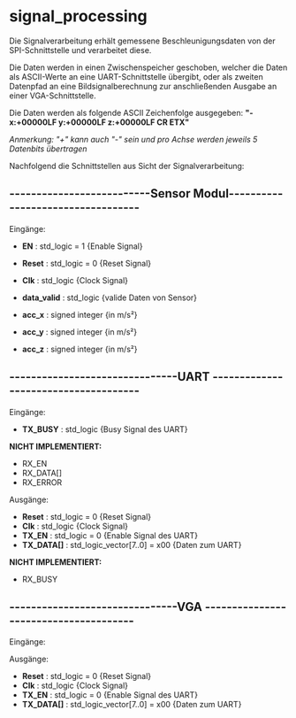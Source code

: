 # signal_processing

Die Signalverarbeitung erhält gemessene Beschleunigungsdaten von der SPI-Schnittstelle und verarbeitet diese.

Die Daten werden in einen Zwischenspeicher geschoben, welcher die Daten als ASCII-Werte an eine UART-Schnittstelle übergibt, oder als zweiten Datenpfad an eine Bildsignalberechnung zur anschließenden Ausgabe an einer VGA-Schnittstelle.

Die Daten werden als folgende ASCII Zeichenfolge ausgegeben:
**"- x:+00000LF y:+00000LF z:+00000LF CR ETX"**

*Anmerkung: "+" kann auch "-" sein und pro Achse werden jeweils 5 Datenbits übertragen*

Nachfolgend die Schnittstellen aus Sicht der Signalverarbeitung:


## --------------------------Sensor Modul----------------------------------

Eingänge:

* **EN** 	        : std_logic = 1 {Enable Signal}
* **Reset**       :	std_logic = 0 {Reset Signal}
* **Clk**         :	std_logic     {Clock Signal}
* **data_valid**  : std_logic     {valide Daten von Sensor}

* **acc_x**       : signed integer {in m/s²}
* **acc_y**     	: signed integer {in m/s²}
* **acc_z**       : signed integer {in m/s²}

## -------------------------------UART -------------------------------------

Eingänge:

* **TX_BUSY**    : std_logic {Busy Signal des UART}

**NICHT IMPLEMENTIERT:**
* RX_EN
* RX_DATA[]
* RX_ERROR


Ausgänge:

* **Reset**      : std_logic = 0                 {Reset Signal}
* **Clk**        : std_logic                     {Clock Signal}
* **TX_EN**      : std_logic = 0                 {Enable Signal des UART}
* **TX_DATA[]**  : std_logic_vector[7..0] = x00  {Daten zum UART}

**NICHT IMPLEMENTIERT:**
* RX_BUSY

## -------------------------------VGA --------------------------------------

Eingänge:

Ausgänge:

* **Reset**      : std_logic = 0                 {Reset Signal}
* **Clk**        : std_logic                     {Clock Signal}
* **TX_EN**      : std_logic = 0                 {Enable Signal des UART}
* **TX_DATA[]**  : std_logic_vector[7..0] = x00  {Daten zum UART}
